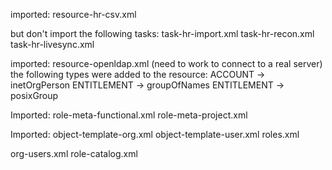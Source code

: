 imported:
  resource-hr-csv.xml

but don't import the following tasks:
  task-hr-import.xml
  task-hr-recon.xml
  task-hr-livesync.xml
  
imported:
  resource-openldap.xml (need to work to connect to a real server)
    the following types were added to the resource:
      ACCOUNT -> inetOrgPerson
      ENTITLEMENT -> groupOfNames
      ENTITLEMENT -> posixGroup

Imported:
  role-meta-functional.xml
  role-meta-project.xml

Imported:
  object-template-org.xml
  object-template-user.xml
  roles.xml
  
  org-users.xml
  role-catalog.xml
